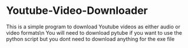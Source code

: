 # Youtube-Video-Downloader
This is a simple program to download Youtube videos as either audio or video formats\n
You will need to download pytube if you want to use the python script but you dont need to download anything for the exe file

